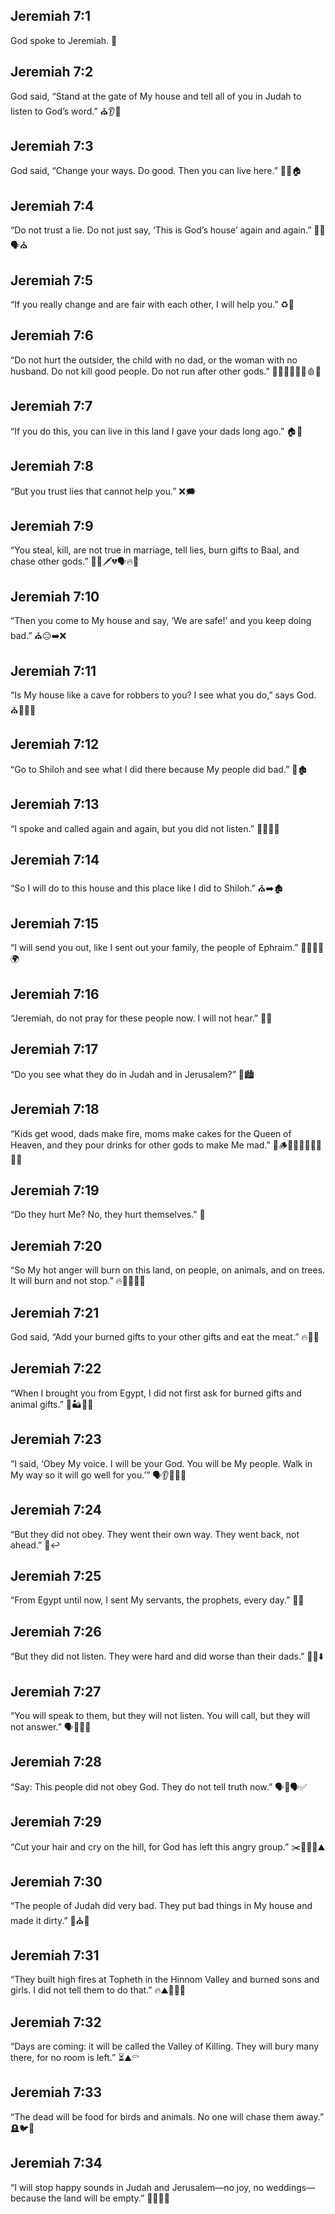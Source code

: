 ## Jeremiah 7:1
God spoke to Jeremiah. 📣
## Jeremiah 7:2
God said, “Stand at the gate of My house and tell all of you in Judah to listen to God’s word.” ⛪️👂📢
## Jeremiah 7:3
God said, “Change your ways. Do good. Then you can live here.” 🔄✅🏠
## Jeremiah 7:4
“Do not trust a lie. Do not just say, ‘This is God’s house’ again and again.” 🙅‍♂️🗣️⛪️
## Jeremiah 7:5
“If you really change and are fair with each other, I will help you.” ♻️🤝
## Jeremiah 7:6
“Do not hurt the outsider, the child with no dad, or the woman with no husband. Do not kill good people. Do not run after other gods.” 🚫😢👤👧👩‍🦰🩸🪬
## Jeremiah 7:7
“If you do this, you can live in this land I gave your dads long ago.” 🏠🌾
## Jeremiah 7:8
“But you trust lies that cannot help you.” ❌🗯️
## Jeremiah 7:9
“You steal, kill, are not true in marriage, tell lies, burn gifts to Baal, and chase other gods.” 🛑🧪🗡️💔🗣️🔥🗿
## Jeremiah 7:10
“Then you come to My house and say, ‘We are safe!’ and you keep doing bad.” ⛪️😐➡️❌
## Jeremiah 7:11
“Is My house like a cave for robbers to you? I see what you do,” says God. ⛪️🦹‍♂️👀
## Jeremiah 7:12
“Go to Shiloh and see what I did there because My people did bad.” 🧭🏚️
## Jeremiah 7:13
“I spoke and called again and again, but you did not listen.” 📣📣📣🙉
## Jeremiah 7:14
“So I will do to this house and this place like I did to Shiloh.” ⛪️➡️🏚️
## Jeremiah 7:15
“I will send you out, like I sent out your family, the people of Ephraim.” 🚶‍♂️🚶‍♀️🌍
## Jeremiah 7:16
“Jeremiah, do not pray for these people now. I will not hear.” 🙏🚫
## Jeremiah 7:17
“Do you see what they do in Judah and in Jerusalem?” 👀🏙️
## Jeremiah 7:18
“Kids get wood, dads make fire, moms make cakes for the Queen of Heaven, and they pour drinks for other gods to make Me mad.” 🧒🪵👨🔥👩🍪👑🥤🗿😠
## Jeremiah 7:19
“Do they hurt Me? No, they hurt themselves.” 🤕
## Jeremiah 7:20
“So My hot anger will burn on this land, on people, on animals, and on trees. It will burn and not stop.” 🔥🌾👥🐄🌳
## Jeremiah 7:21
God said, “Add your burned gifts to your other gifts and eat the meat.” 🔥🎁🍖
## Jeremiah 7:22
“When I brought you from Egypt, I did not first ask for burned gifts and animal gifts.” 🐪🏜️🚶‍♂️
## Jeremiah 7:23
“I said, ‘Obey My voice. I will be your God. You will be My people. Walk in My way so it will go well for you.’” 🗣️👂🚶‍♀️✅
## Jeremiah 7:24
“But they did not obey. They went their own way. They went back, not ahead.” 🙉↩️
## Jeremiah 7:25
“From Egypt until now, I sent My servants, the prophets, every day.” 📯📅
## Jeremiah 7:26
“But they did not listen. They were hard and did worse than their dads.” 🙉💢⬇️
## Jeremiah 7:27
“You will speak to them, but they will not listen. You will call, but they will not answer.” 🗣️🙉📞❌
## Jeremiah 7:28
“Say: This people did not obey God. They do not tell truth now.” 🗣️🚫🗣️✅
## Jeremiah 7:29
“Cut your hair and cry on the hill, for God has left this angry group.” ✂️💇‍♀️😭⛰️
## Jeremiah 7:30
“The people of Judah did very bad. They put bad things in My house and made it dirty.” 🛑⛪️🧱
## Jeremiah 7:31
“They built high fires at Topheth in the Hinnom Valley and burned sons and girls. I did not tell them to do that.” 🔥⛰️👦👧❌
## Jeremiah 7:32
“Days are coming: it will be called the Valley of Killing. They will bury many there, for no room is left.” ⏳⛰️⚰️
## Jeremiah 7:33
“The dead will be food for birds and animals. No one will chase them away.” 🪦🐦🐺
## Jeremiah 7:34
“I will stop happy sounds in Judah and Jerusalem—no joy, no weddings—because the land will be empty.” 🤫😔💍🚫
